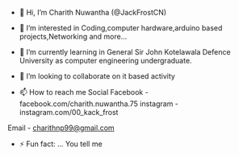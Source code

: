 - 👋 Hi, I’m Charith Nuwantha (@JackFrostCN) 
- 👀 I’m interested in Coding,computer hardware,arduino based projects,Networking and more...
- 🌱 I’m currently learning in General Sir John Kotelawala Defence University as computer engineering undergraduate.
- 💞️ I’m looking to collaborate on it based activity

- 📫 How to reach me
Social
Facebook - facebook.com/charith.nuwantha.75
instagram - instagram.com/00_kack_frost

Email - charithnp99@gmail.com

- ⚡ Fun fact: ...
  You tell me
